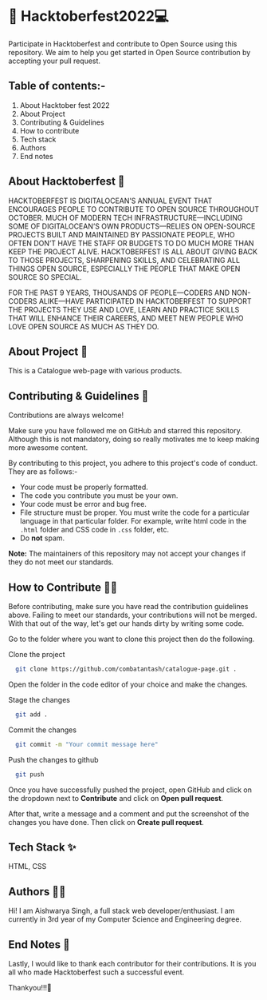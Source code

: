 
# 🎃 Hacktoberfest2022💻 

Participate in Hacktoberfest and contribute to Open Source using this repository.
We aim to help you get started in Open Source contribution by accepting your pull
request.

## Table of contents:-

1. About Hacktober fest 2022
2. About Project
3. Contributing & Guidelines
4. How to contribute 
5. Tech stack
6. Authors
7. End notes

## About Hacktoberfest 🤖

HACKTOBERFEST IS DIGITALOCEAN’S ANNUAL EVENT THAT ENCOURAGES PEOPLE TO CONTRIBUTE TO OPEN SOURCE THROUGHOUT OCTOBER. MUCH OF MODERN TECH INFRASTRUCTURE—INCLUDING SOME OF DIGITALOCEAN’S OWN PRODUCTS—RELIES ON OPEN-SOURCE PROJECTS BUILT AND MAINTAINED BY PASSIONATE PEOPLE, WHO OFTEN DON’T HAVE THE STAFF OR BUDGETS TO DO MUCH MORE THAN KEEP THE PROJECT ALIVE. 
HACKTOBERFEST IS ALL ABOUT GIVING BACK TO THOSE PROJECTS, SHARPENING SKILLS, AND CELEBRATING ALL THINGS OPEN SOURCE, ESPECIALLY THE PEOPLE THAT MAKE OPEN SOURCE SO SPECIAL.

FOR THE PAST 9 YEARS, THOUSANDS OF PEOPLE—CODERS AND NON-CODERS ALIKE—HAVE PARTICIPATED IN HACKTOBERFEST TO SUPPORT THE PROJECTS 
THEY USE AND LOVE, LEARN AND PRACTICE SKILLS THAT WILL ENHANCE THEIR CAREERS, AND MEET NEW PEOPLE WHO LOVE OPEN SOURCE AS MUCH AS THEY DO.

## About Project 🤖

This is a Catalogue web-page with various products.

## Contributing & Guidelines 👀

Contributions are always welcome!

Make sure you have followed me on GitHub and starred this repository.
Although this is not mandatory, doing so really motivates me to keep making
more awesome content.

By contributing to this project, you adhere to this project's code of conduct. They are as follows:-

- Your code must be properly formatted.
- The code you contribute you must be your own.
- Your code must be error and bug free.
- File structure must be proper. You must write the code for a particular language in that particular folder. For example, write html code in the `.html` folder and CSS code in `.css` folder, etc.
- Do **not** spam.

**Note:** The maintainers of this repository may not accept your changes if
they do not meet our standards.

## How to Contribute 👨‍💻

Before contributing, make sure you have read the contribution guidelines above.
Failing to meet our standards, your contributions will not be merged.
With that out of the way, let's get our hands dirty by writing some code.

Go to the folder where you want to clone this project then do the following.

Clone the project

```bash
  git clone https://github.com/combatantash/catalogue-page.git .
```

Open the folder in the code editor of your choice and make the changes. 

Stage the changes

```bash
  git add .
```

Commit the changes

```bash
  git commit -m "Your commit message here"
```
Push the changes to github

```bash
  git push
```

Once you have successfully pushed the project, open GitHub and click on
the dropdown next to **Contribute** and click on **Open pull request**.

After that, write a message and a comment and put the screenshot of the changes you have done.
Then click on **Create pull request**.

## Tech Stack ✨

HTML,
CSS


## Authors 🐱‍💻

Hi! I am Aishwarya Singh, a full stack web developer/enthusiast.
I am currently in 3rd year of my Computer Science and Engineering degree.

## End Notes 📝

Lastly, I would like to thank each contributor for their contributions.
It is you all who made Hacktoberfest such a successful event.

Thankyou!!!🍻


